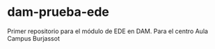 # dam-prueba-ede
Primer repositorio para el módulo de EDE en DAM. Para el centro Aula Campus Burjassot
